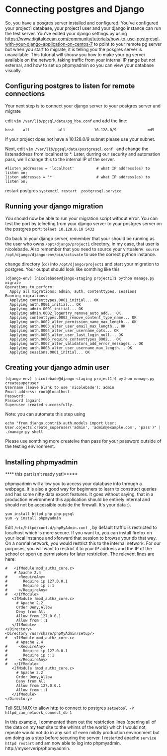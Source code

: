 # Connecting postgres and Django

So, you have a posgres server installed and configured.  You've configured your project1 database, your project1 user and your django instance can run the test server.  You've edited your django settings.py using https://www.digitalocean.com/community/tutorials/how-to-use-postgresql-with-your-django-application-on-centos-7 to point to your remote pg server but when you start to migrate, it is telling you the posgres server is unavailable.  This tutorial will shouw you how to make your pg server available on the network, taking traffic from your internal IP range but not external, and how to set up phpmyadmin so you can view your database visually.


##  Configuring postgres to listen for remote connections

Your next step is to connect your django server to your postgres server and migrate 


edit `vim /var/lib/pgsql/data/pg_hba.conf` and add the line:

```
host    all             all             10.128.0/9              md5
```
If your project does not have a 10.128.0/9 subnet please use your subnet.


Next, edit `vim /var/lib/pgsql/data/postgresql.conf ` and change the listenaddress from localhost to *.  Later, durring our security and automation pass, we'll change this to the internal IP of the server.

```
#listen_addresses = 'localhost'          # what IP address(es) to listen on;
listen_addresses = '*'                   # what IP address(es) to listen on;

```

restart postgres `systemctl restart  postgresql.service`

## Running your django migration

You should now be able to run your migration script without error.  You can test the port by telneting from your django server to 
your postgres server on the postgres port: `telnet 10.128.0.10 5432`


Go back to your django server, remember that your should be running as the user who owns `/opt/django/project1` directory, in my case, that user is nicolebade.  Also remember that you need to source your virtualenv: `source /opt/django/django-env/bin/activate` to use the correct python instance.

change directory (`cd`) into `/opt/django/project1` and start your migration to postgres.  Your output should look like somthing like this

```
(django-env) [nicolebade@django-staging project1]$ python manage.py migrate
Operations to perform:
  Apply all migrations: admin, auth, contenttypes, sessions
Running migrations:
  Applying contenttypes.0001_initial... OK
  Applying auth.0001_initial... OK
  Applying admin.0001_initial... OK
  Applying admin.0002_logentry_remove_auto_add... OK
  Applying contenttypes.0002_remove_content_type_name... OK
  Applying auth.0002_alter_permission_name_max_length... OK
  Applying auth.0003_alter_user_email_max_length... OK
  Applying auth.0004_alter_user_username_opts... OK
  Applying auth.0005_alter_user_last_login_null... OK
  Applying auth.0006_require_contenttypes_0002... OK
  Applying auth.0007_alter_validators_add_error_messages... OK
  Applying auth.0008_alter_user_username_max_length... OK
  Applying sessions.0001_initial... OK
```

## Creating your django admin user

```
(django-env) [nicolebade@django-staging project1]$ python manage.py createsuperuser
Username (leave blank to use 'nicolebade'): admin
Email address: root@localhost
Password: 
Password (again): 
Superuser created successfully.
```
Note: you can automate this step using
```
echo "from django.contrib.auth.models import User; User.objects.create_superuser('admin', 'admin@example.com', 'pass')" | ./manage.py shell
```
Please use somthing more createive than pass for your password outside of the testing environment.


## Installing phpmyadmin

**** this part isn't ready yet!*****

phpmyadmin will allow you to access your database info through a webpage.  It is also a good way for beginners to learn to construct queries and has some nifty data export features.  It goes without saying, that in a production environment this application should be entirely internal and should not be accessible outside the firewall.  It's your data :).

```
yum install httpd php php-pgsql
yum -y install phpmyadmin

```
Edit `/etc/httpd/conf.d/phpMyAdmin.conf `, by default traffic is restricted to localhost which is more secure.  If you want to, you can install firefox on your local instance and xforward that session to browse your db that way.  On a normal network, you would restrict this to the internal network.  For our purposes, you will want to restrict it to your IP address and the IP of the school or open up permissions for later restriction.  The relevent lines are here:

```
#   <IfModule mod_authz_core.c>
    # Apache 2.4
#     <RequireAny>
#       Require ip 127.0.0.1
#       Require ip ::1
#     </RequireAny>
#   </IfModule>
   <IfModule !mod_authz_core.c>
     # Apache 2.2
     Order Deny,Allow
     Deny from All
     Allow from 127.0.0.1
     Allow from ::1
   </IfModule>
</Directory>
<Directory /usr/share/phpMyAdmin/setup/>
#   <IfModule mod_authz_core.c>
     # Apache 2.4
#     <RequireAny>
#       Require ip 127.0.0.1
#       Require ip ::1
#     </RequireAny>
#   </IfModule>
   <IfModule !mod_authz_core.c>
     # Apache 2.2
     Order Deny,Allow
     Deny from All
     Allow from 127.0.0.1
     Allow from ::1
   </IfModule>
</Directory>
```

Tell SELINUX to allow http to connect to postgres
`setsebool -P httpd_can_network_connect_db 1`

In this example, I commented them out the restriction lines (opening all of the data on my test site to the whims of the world) which I would not, repeate would not do in any sort of even mildly production environment but am doing as a step before securing the server.  I restarted apache `service httpd restart` and am now able to log into phpmyadmin. http://myserverip/phpmyadmin.



```



